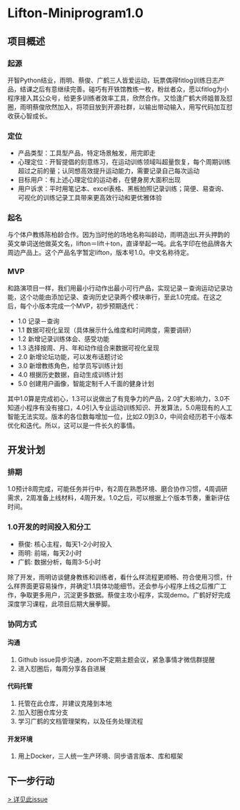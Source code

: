 # Lifton-Miniprogram1.0## 项目概述### 起源开智Python结业，雨明、蔡俊、广鹤三人皆爱运动，玩票偶得fitlog训练日志产品，结课之后有意继续完善。碰巧有开铁馆教练一枚，粉丝者众，愿以fitlog为小程序接入其公众号，给更多训练者效率工具，欣然合作。又恰逢广鹤大师姐普及怼圈，雨明蔡俊欣然加入，将项目放到开源社群，以输出带动输入，用写代码加互怼收获心智成长。### 定位- 产品类型：工具型产品，特定场景触发，用完即走- 心理定位：开智提倡的刻意练习，在运动训练领域叫超量恢复，每个周期训练超过之前的量；认同想高效提升运动能力，需要记录自己每次运动- 目标用户：有上述心理定位的运动者，在健身房大面积出现- 用户诉求：平时用笔记本、excel表格、黑板拍照记录训练；简便、易查询、可视化的训练记录工具带来更高效行动和更优雅体验### 起名与个体户教练陈柏龄合作。因为当时他的场地名称叫龄动，雨明造出L开头押韵的英文单词送他做英文名，lifton＝lift＋ton，直译举起一吨。此名字印在他品牌各大周边产品上。这个产品名字暂定lifton，版本号1.0。中文名称待定。### MVP和路演项目一样，我们用最小行动作出最小可行产品，实现记录－查询运动记录功能，这个功能由添加记录、查询历史记录两个模块串行，至此1.0完成。在这之后，每个小版本完成一个MVP，初步预期迭代：- 1.0 记录－查询- 1.1 数据可视化呈现（具体展示什么维度和时间跨度，需要调研）- 1.2 新增记录训练体会、感受功能- 1.3 选择按周、月、年和动作组合来数据可视化呈现- 2.0 新增论坛功能，可以发布话题讨论- 3.0 新增教练角色，给学员写训练计划- 4.0 根据历史数据，自动生成训练计划- 5.0 创建用户画像，智能定制千人千面的健身计划其中1.0算是完成初心，1.3可以说做出了有竞争力的产品，2.0扩大影响力，3.0不知道小程序有没有接口，4.0引入专业运动训练知识、开发算法，5.0用现有的人工智能无法实现。版本的各位数每增加一位，比如2.0到3.0，中间会经历若干小版本优化和迭代。所以，这可以是一件长久的事情。## 开发计划### 排期1.0预计8周完成，可能任务并行中，有2周在熟悉环境、磨合协作习惯，4周调研需求，2周准备上线材料，4周开发。1.0之后，可以根据上个版本节奏，重新评估时间。### 1.0开发的时间投入和分工- 蔡俊: 核心主程，每天1-2小时投入- 雨明: 前端，每天2小时- 广鹤: 数据分析，每周3-5小时除了开发，雨明访谈健身教练和训练者，看什么样流程更顺畅、符合使用习惯，什么样界面更容易操作，并确定1.1具体功能细节。还会参与小程序上线之后推广工作，争取更多用户，沉淀更多数据。蔡俊主攻小程序，实现demo。广鹤好好完成深度学习课程，此项目后期大展拳脚。### 协同方式#### 沟通1. Github issue异步沟通，zoom不定期主题会议，紧急事情才微信群提醒2. 进入怼圈后，每周分享各自进展#### 代码托管1. 托管在此仓库，并建议克隆到本地2. 加入怼圈仓库分支3. 学习广鹤的文档管理架构，以及任务处理流程#### 开发环境1. 用上Docker，三人统一生产环境、同步语言版本、库和框架## 下一步行动[> 详见此issue](https://github.com/guoyuming/Lifton-Miniprogram1.0/issues/1)